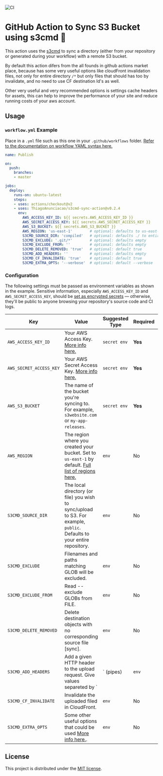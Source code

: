 ![CI](https://github.com/ThiagoAnunciacao/s3cmd-sync-action/workflows/CI/badge.svg)

# GitHub Action to Sync S3 Bucket using s3cmd 🔄

This action uses the [s3cmd](https://s3tools.org/usage) to sync a directory (either from your repository or generated during your workflow) with a remote S3 bucket.

By default this action difers from the all founds in github actions market place, because has some very useful options like cloudFront invalidation files, not only for entire directory `/*` but only files that should has too by invalidate, and no need to use CF destination Id's as well.

Other very useful and very recommended options is settings cache headers for assets, this can help to improve the performance of your site and reduce running costs of your aws account.


## Usage

### `workflow.yml` Example

Place in a `.yml` file such as this one in your `.github/workflows` folder. [Refer to the documentation on workflow YAML syntax here.](https://help.github.com/en/articles/workflow-syntax-for-github-actions)


```yaml
name: Publish

on:
  push:
    branches:
    - master

jobs:
  deploy:
    runs-on: ubuntu-latest
    steps:
    - uses: actions/checkout@v2
    - uses: ThiagoAnunciacao/s3cmd-sync-action@v0.2.4
      env:
        AWS_ACCESS_KEY_ID: ${{ secrets.AWS_ACCESS_KEY_ID }}
        AWS_SECRET_ACCESS_KEY: ${{ secrets.AWS_SECRET_ACCESS_KEY }}
        AWS_S3_BUCKET: ${{ secrets.AWS_S3_BUCKET }}
        AWS_REGION: 'us-east-1'        # optional: defaults to us-east-1
        S3CMD_SOURCE_DIR: 'compiled'   # optional: defaults ./ to entire repository
        S3CMD_EXCLUDE: '.git/*'        # optional: defaults empty
        S3CMD_EXCLUDE_FROM: ''         # optional: defaults empty
        S3CMD_DELETE_REMOVED: 'true'   # optional: default true
        S3CMD_ADD_HEADERS: ''          # optional: defaults empty
        S3CMD_CF_INVALIDATE: 'true'    # optional: default true
        S3CMD_EXTRA_OPTS: '--verbose'  # optional: default --verbose
```


### Configuration

The following settings must be passed as environment variables as shown in the example. Sensitive information, especially `AWS_ACCESS_KEY_ID` and `AWS_SECRET_ACCESS_KEY`, should be [set as encrypted secrets](https://help.github.com/en/articles/virtual-environments-for-github-actions#creating-and-using-secrets-encrypted-variables) — otherwise, they'll be public to anyone browsing your repository's source code and CI logs.

| Key                     | Value                                                                                                                                                                                                                       | Suggested Type | Required | Default                                       |                                                         |
|-------------------------|-----------------------------------------------------------------------------------------------------------------------------------------------------------------------------------------------------------------------------|----------------|----------|-----------------------------------------------|---------------------------------------------------------|
| `AWS_ACCESS_KEY_ID`     | Your AWS Access Key. [More info here.](https://docs.aws.amazon.com/general/latest/gr/managing-aws-access-keys.html)                                                                                                         | `secret env`   | **Yes**  | N/A                                           |                                                         |
| `AWS_SECRET_ACCESS_KEY` | Your AWS Secret Access Key. [More info here.](https://docs.aws.amazon.com/general/latest/gr/managing-aws-access-keys.html)                                                                                                  | `secret env`   | **Yes**  | N/A                                           |                                                         |
| `AWS_S3_BUCKET`         | The name of the bucket you're syncing to. For example, `s3website.com` or `my-app-releases`.                                                                                                                                | `secret env`   | **Yes**  | N/A                                           |                                                         |
| `AWS_REGION`            | The region where you created your bucket. Set to `us-east-1` by default. [Full list of regions here.](https://docs.aws.amazon.com/AWSEC2/latest/UserGuide/using-regions-availability-zones.html#concepts-available-regions) | `env`          | No       | `us-east-1`                                   |                                                         |
| `S3CMD_SOURCE_DIR`      | The local directory (or file) you wish to sync/upload to S3. For example, `public`. Defaults to your entire repository.                                                                                                     | `env`          | No       | `./` (root of cloned repository)              |                                                         |
| `S3CMD_EXCLUDE`         | Filenames and paths matching GLOB will be excluded.                                                                                                                                                                         | `env`          | No       | N/A                                           |                                                         |
| `S3CMD_EXCLUDE_FROM`    | Read --exclude GLOBs from FILE.                                                                                                                                                                                             | `env`          | No       | N/A                                           |                                                         |
| `S3CMD_DELETE_REMOVED`  | Delete destination objects with no corresponding source file [sync].                                                                                                                                                        | `env`          | No       | `true`                                        |                                                         |
| `S3CMD_ADD_HEADERS`     | Add a given HTTP header to the upload request. Give values separeted by `|` (pipes)                                                                                                                                         | `env`          | No       | `Expires:`date -u +"%a, %d %b %Y %H:%M:%S GMT | Cache-Control:max-age=31556952` (one year)            | |
| `S3CMD_CF_INVALIDATE`   | Invalidate the uploaded filed in CloudFront.                                                                                                                                                                                | `env`          | No       | `true`                                        |                                                         |
| `S3CMD_EXTRA_OPTS`      | Some other useful options that could be used [More info here.](https://s3tools.org/usage).                                                                                                                                  | `env`          | No       | `--verbose`                                   |                                                         |


## License

This project is distributed under the [MIT license](LICENSE.md).

